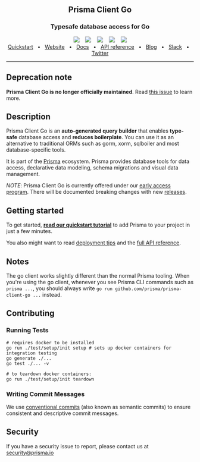 

<div align="center">
    <h2>Prisma Client Go</h2>
    <p><h3 align="center">Typesafe database access for Go</h3></p>
    <div>
        <a href="https://github.com/prisma/prisma-client-go/releases"><img src="https://img.shields.io/github/v/release/prisma/prisma-client-go" /></a>
        <span>&nbsp;&nbsp;</span>
        <a href="https://github.com/prisma/prisma-client-go/actions/workflows/test.yml"><img src="https://github.com/prisma/prisma-client-go/actions/workflows/test.yml/badge.svg" /></a>
        <span>&nbsp;&nbsp;</span>
        <a href="#contributing"><img src="https://img.shields.io/badge/PRs-welcome-brightgreen.svg" /></a>
        <span>&nbsp;&nbsp;</span>
        <a href="./LICENSE"><img src="https://img.shields.io/github/license/prisma/prisma-client-go" /></a>
        <span>&nbsp;&nbsp;</span>
        <a href="https://slack.prisma.io/"><img src="https://img.shields.io/badge/chat-on%20slack-blue.svg" /></a>
    </div>
    <div>
        <a href="./docs/quickstart.md">Quickstart</a>
        <span>&nbsp;&nbsp;•&nbsp;&nbsp;</span>
        <a href="https://www.prisma.io/">Website</a>
        <span>&nbsp;&nbsp;•&nbsp;&nbsp;</span>
        <a href="./docs">Docs</a>
        <span>&nbsp;&nbsp;•&nbsp;&nbsp;</span>
        <a href="./docs/reference">API reference</a>
        <span>&nbsp;&nbsp;•&nbsp;&nbsp;</span>
        <a href="https://www.prisma.io/blog">Blog</a>
        <span>&nbsp;&nbsp;•&nbsp;&nbsp;</span>
        <a href="https://slack.prisma.io/">Slack</a>
        <span>&nbsp;&nbsp;•&nbsp;&nbsp;</span>
        <a href="https://twitter.com/prisma">Twitter</a>
    </div>
</div>

<hr>

## Deprecation note

**Prisma Client Go is no longer officially maintained**. Read [this issue](https://github.com/prisma/prisma-client-go/issues/707) to learn more.

## Description

Prisma Client Go is an **auto-generated query builder** that enables **type-safe** database access and **reduces boilerplate**. You can use it as an alternative to traditional ORMs such as gorm, xorm, sqlboiler and most database-specific tools.

It is part of the [Prisma](https://www.prisma.io/) ecosystem. Prisma provides database tools for data access, declarative data modeling, schema migrations and visual data management.

_NOTE_: Prisma Client Go is currently offered under our [early access program](https://www.prisma.io/docs/about/releases#product-maturity-levels). There will be documented breaking changes with new [releases](https://github.com/prisma/prisma-client-go/releases).

## Getting started

To get started, [**read our quickstart tutorial**](./docs/quickstart.md) to add Prisma to your project in just a few minutes.

You also might want to read [deployment tips](./docs/deploy.md) and the [full API reference](./docs/reference).

## Notes

The go client works slightly different than the normal Prisma tooling. When you're using the go client, whenever you see Prisma CLI commands such as `prisma ...`, you should always write `go run github.com/prisma/prisma-client-go ...` instead.

## Contributing

### Running Tests

```shell
# requires docker to be installed
go run ./test/setup/init setup # sets up docker containers for integration testing
go generate ./...
go test ./... -v

# to teardown docker containers:
go run ./test/setup/init teardown
```

### Writing Commit Messages

We use [conventional commits](https://www.conventionalcommits.org) (also known as semantic commits) to ensure consistent and descriptive commit messages.

## Security

If you have a security issue to report, please contact us at [security@prisma.io](mailto:security@prisma.io?subject=[GitHub]%20Prisma%202%20Security%20Report%20Go)
